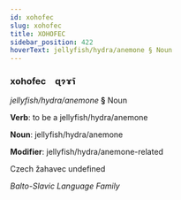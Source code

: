 ```yaml
---
id: xohofec
slug: xohofec
title: XOHOFEC
sidebar_position: 422
hoverText: jellyfish/hydra/anemone § Noun
---
```


### xohofec&emsp;<span kind="abugida">ɋɂɤ̄ɿ</span>

*jellyfish/hydra/anemone* **§** Noun

**Verb**: to be a jellyfish/hydra/anemone

**Noun**: jellyfish/hydra/anemone

**Modifier**: jellyfish/hydra/anemone-related

Czech žahavec undefined

*Balto-Slavic Language Family*